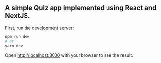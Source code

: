 ## A simple Quiz app implemented using React and NextJS.


First, run the development server:

```bash
npm run dev
# or
yarn dev
```

Open [http://localhost:3000](http://localhost:3000) with your browser to see the result.
